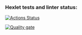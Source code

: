 ### Hexlet tests and linter status:

[![Actions Status](https://github.com/t3mm1k/frontend-project-44/actions/workflows/hexlet-check.yml/badge.svg)](https://github.com/t3mm1k/frontend-project-44/actions)

[![Quality gate](https://sonarcloud.io/api/project_badges/quality_gate?project=t3mm1k_frontend-project-44)](https://sonarcloud.io/summary/new_code?id=t3mm1k_frontend-project-44)